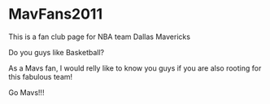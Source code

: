 # MavFans2011
This is a fan club page for NBA team Dallas Mavericks

Do you guys like Basketball?

As a Mavs fan, I would relly like to know you guys if you are also rooting for this fabulous team!

Go Mavs!!!
